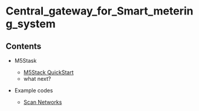 # Central_gateway_for_Smart_metering_system

## Contents

- M5Stask
    - [M5Stack QuickStart](./Docs/m5stack_quickstart/m5stack_quickstart.md)
    - what next?

- Example codes
    - [Scan Networks](./src/example_codes/Useful_Wi-Fi_Library_Functions/scan_wifi_networks/README.md)